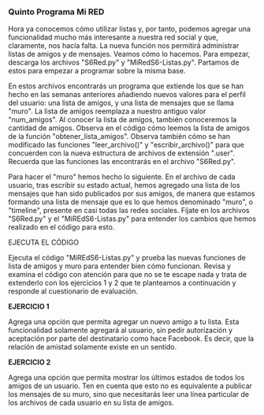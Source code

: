 ### Quinto Programa Mi RED
Hora ya conocemos cómo utilizar listas y, por tanto, podemos agregar una funcionalidad mucho más interesante a nuestra red social y que, claramente, nos hacía falta. La nueva función nos permitirá administrar listas de amigos y de mensajes. Veamos cómo lo hacemos. Para empezar, descarga los archivos "S6Red.py" y "MiRedS6-Listas.py". Partamos de estos para empezar a programar sobre la misma base. 


En estos archivos encontrarás un programa que extiende los que se han hecho en las semanas anteriores añadiendo nuevos valores para el perfil del usuario: una lista de amigos, y una lista de mensajes que se llama "muro". La lista de amigos reemplaza a nuestro antiguo valor "num_amigos". Al conocer la lista de amigos, también conoceremos la cantidad de amigos. Observa en el código cómo leemos la lista de amigos de la función "obtener_lista_amigos". Observa también cómo se han modificado las funciones "leer_archivo()" y "escribir_archivo()" para que concuerden con la nueva estructura de archivos de extensión ".user". Recuerda que las funciones las encontrarás en el archivo "S6Red.py".

Para hacer el "muro" hemos hecho lo siguiente. En el archivo de cada usuario, tras escribir su estado actual, hemos agregado una lista de los mensajes que han sido publicados por sus amigos, de manera que estamos formando una lista de mensaje que es lo que hemos denominado "muro", o "timeline", presente en casi todas las redes sociales. Fíjate en los archivos "S6Red.py" y el "MiREdS6-Listas.py" para entender los cambios que hemos realizado en el código para esto. 

EJECUTA EL CÓDIGO

Ejecuta el código "MiREdS6-Listas.py" y prueba las nuevas funciones de lista de amigos y muro para entender bien cómo funcionan. Revisa y examina el código con atención para que no se te escape nada y trata de extenderlo con los ejercicios 1 y 2 que te planteamos a continuación y responde al cuestionario de evaluación. 

**EJERCICIO 1**

Agrega una opción que permita agregar un nuevo amigo a tu lista. Esta funcionalidad solamente agregará al usuario, sin pedir autorización y aceptación por parte del destinatario como hace Facebook. Es decir, que la relación de amistad solamente existe en un sentido. 

**EJERCICIO 2**

Agrega una opción que permita mostrar los últimos estados de todos los amigos de un usuario. Ten en cuenta que esto no es equivalente a publicar los mensajes de su muro, sino que necesitarás leer una línea particular de los archivos de cada usuario en su lista de amigos. 



